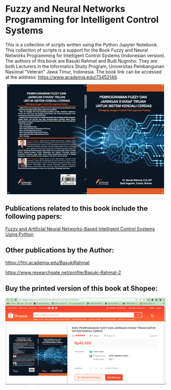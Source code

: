 # Fuzzy and Neural Networks Programming for Intelligent Control Systems

This is a collection of scripts written using the Python Jupyter Notebook. This collection of scripts is a support for the Book Fuzzy and Neural Networks Programming for Intelligent Control Systems (Indonesian version). The authors of this book are Basuki Rahmat and Budi Nugroho. They are both Lecturers in the Informatics Study Program, Universitas Pembangunan Nasional "Veteran" Jawa Timur, Indonesia. The book link can be accessed at the address: https://www.academia.edu/73452146.


<p align="center">
  <img src="https://github.com/bsrahmat/fuzzy-neural/blob/main/buku1.jpg">
</p>


## Publications related to this book include the following papers:

<a href="https://www.academia.edu/39509371" target="_blank">Fuzzy and Artificial Neural Networks-Based Intelligent Control Systems Using Python</a>




## Other publications by the Author:

https://fitri.academia.edu/BasukiRahmat

https://www.researchgate.net/profile/Basuki-Rahmat-2


## Buy the printed version of this book at Shopee:

<a href="https://shopee.co.id/product/78709625/2221051549?smtt=0.78711099-1649659904.9" target="_blank"><img src="https://github.com/bsrahmat/fuzzy-neural/blob/main/beli_fuzzy-jst.jpg" alt="" class="img-responsive" width="800">
</a>
